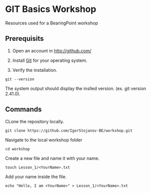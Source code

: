 # GIT Basics Workshop
Resources used for a BearingPoint workshop

## Prerequisits 

1. Open an account in http://github.com/

2. Install [Git](https://git-scm.com/book/en/v2/Getting-Started-Installing-Git) for your operating system.

3. Verify the installation.

```
git --version
```
The system output should display the inslled version. (ex. git version 2.41.0).

## Commands

CLone the repository locally. 
```
git clone https://github.com/IgorStojanov-BE/workshop.git
```

Navigate to the local workshop folder
```
cd workshop
```
Create a new file and name it with your name.

```
touch Lesson_1/<YourName>.txt
```

Add your name inside the file.
```
echo "Hello, I am <YourName>" > Lesson_1/<YourName>.txt
```



